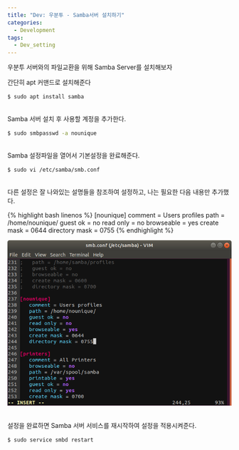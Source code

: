 ```yaml
---
title: "Dev: 우분투 - Samba서버 설치하기"
categories:
  - Development
tags:
  - Dev_setting
---
```


우분투 서버와의 파일교환을 위해 Samba Server를 설치해보자

<!--more-->

간단히 apt 커맨드로 설치해준다

```bash
$ sudo apt install samba
```

<br>
Samba 서버 설치 후 사용할 계정을 추가한다.

```bash
$ sudo smbpasswd -a nounique
```

<br>
Samba 설정파일을 열어서 기본설정을 완료해준다.

```bash
$ sudo vi /etc/samba/smb.conf
```

<br>
다른 설정은 잘 나와있는 설명들을 참조하여 설정하고, 나는 필요한 다음 내용만 추가했다.

{% highlight bash linenos %}
[nounique]
   comment = Users profiles
   path = /home/nounique/
   guest ok = no
   read only = no
   browseable = yes 
   create mask = 0644
   directory mask = 0755
{% endhighlight %}

![samba-setting](/assets/images/2019-07-24-ubuntu-samba-server_001.png)


<br>
설정을 완료하면 Samba 서버 서비스를 재시작하여 설정을 적용시켜준다.

```bash
$ sudo service smbd restart
```